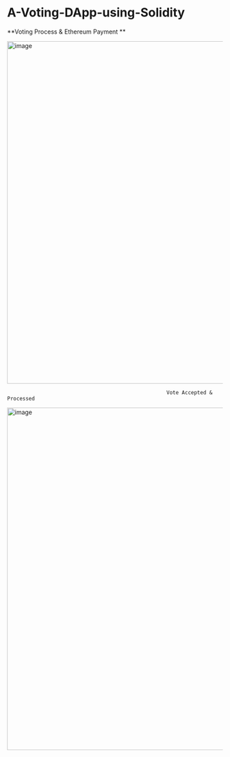 # A-Voting-DApp-using-Solidity

**Voting Process & Ethereum Payment **

<img width="799" alt="image" src="https://github.com/Cyb3rW1z/A-Voting-DApp-using-Solidity/assets/84410099/510e3c96-e7c1-4f35-97e7-9108fa9856e3">



                                                        Vote Accepted & Processed 


<img width="799" alt="image" src="https://github.com/Cyb3rW1z/A-Voting-DApp-using-Solidity/assets/84410099/80562561-95e4-41f5-a35e-3d68cbccb5d4">

